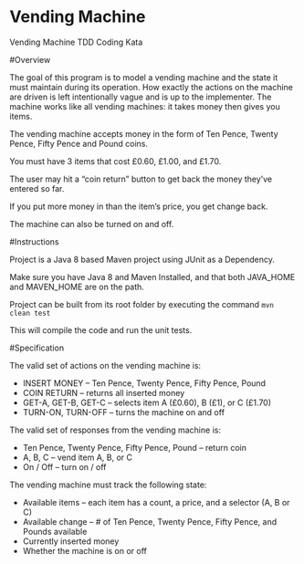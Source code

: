 # Vending Machine
Vending Machine TDD Coding Kata

#Overview

The goal of this program is to model a vending machine and the state it must maintain during its operation. How exactly the actions on the machine are driven is left intentionally vague and is up to the implementer. The machine works like all vending machines: it takes money then gives you items.

The vending machine accepts money in the form of Ten Pence, Twenty Pence, Fifty Pence and Pound coins.

You must have 3 items that cost £0.60, £1.00, and £1.70.

The user may hit a “coin return” button to get back the money they’ve entered so far.

If you put more money in than the item’s price, you get change back.

The machine can also be turned on and off.

#Instructions

Project is a Java 8 based Maven project using JUnit as a Dependency.

Make sure you have Java 8 and Maven Installed, and that both JAVA_HOME and MAVEN_HOME are on the path.

Project can be built from its root folder by executing the command `mvn clean test`

This will compile the code and run the unit tests.

#Specification

The valid set of actions on the vending machine is:
* INSERT MONEY – Ten Pence, Twenty Pence, Fifty Pence, Pound
* COIN RETURN – returns all inserted money
* GET-A, GET-B, GET-C – selects item A (£0.60), B (£1), or C (£1.70)
* TURN-ON, TURN-OFF – turns the machine on and off

The valid set of responses from the vending machine is:
* Ten Pence, Twenty Pence, Fifty Pence, Pound – return coin
* A, B, C – vend item A, B, or C
* On / Off – turn on / off

The vending machine must track the following state:
* Available items – each item has a count, a price, and a selector (A, B or C)
* Available change – # of Ten Pence, Twenty Pence, Fifty Pence, and Pounds available
* Currently inserted money
* Whether the machine is on or off
